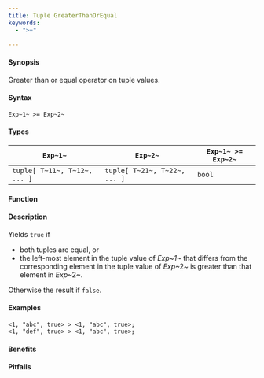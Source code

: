 ```yaml
---
title: Tuple GreaterThanOrEqual
keywords:
  - ">="

---
```


#### Synopsis

Greater than or equal operator on tuple values.

#### Syntax

`Exp~1~ >= Exp~2~`

#### Types


| `Exp~1~`                      |  `Exp~2~`                      | `Exp~1~ >= Exp~2~`  |
| --- | --- | --- |
| `tuple[ T~11~, T~12~, ... ]` |  `tuple[ T~21~, T~22~, ... ]` | `bool`                |


#### Function

#### Description

Yields `true` if 

*  both tuples are equal, or
*  the left-most element in the tuple value of _Exp~1~_ that differs from the corresponding element in the tuple 
value of _Exp_~2~ is greater than that element in _Exp_~2~.


Otherwise the result if `false`.

#### Examples

```rascal-shell
<1, "abc", true> > <1, "abc", true>;
<1, "def", true> > <1, "abc", true>;
```

#### Benefits

#### Pitfalls

